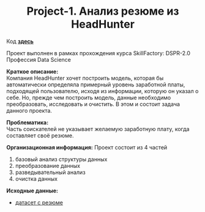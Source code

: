 # <center> Project-1. Анализ резюме из HeadHunter  

Код **[здесь](https://github.com/AndreiDS63/educational_projects/blob/main/project_1_resume_analysis/solution.ipynb)**

Проект выполнен в рамках прохождения курса SkillFactory: DSPR-2.0 Профессия Data Science

**Краткое описание:**  
Компания HeadHunter хочет построить модель, которая бы автоматически определяла примерный уровень заработной платы, подходящей пользователю, исходя из информации, которую он указал о себе. Но, прежде чем построить модель, данные необходимо преобразовать, исследовать и очистить. В этом и состоит задача данного проекта.

**Проблематика:**  
Часть соискателей не указывает желаемую заработную плату, когда составляет своё резюме.

**Организационная информация:**
Проект состоит из 4 частей  
1. базовый анализ структуры данных
2. преобразование данных
3. разведывательный анализ
4. очистка данных

**Исходные данные:**
- [датасет с резюме](https://drive.google.com/u/0/uc?id=1Kb78mAWYKcYlellTGhIjPI-bCcKbGuTn&export=download)
